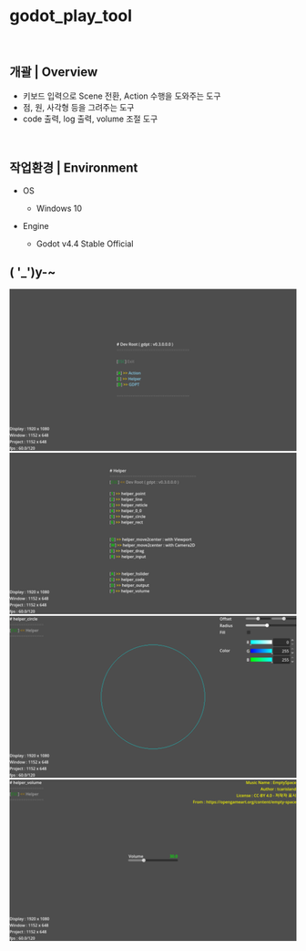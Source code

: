 # godot_play_tool

<br>

## 개괄 | Overview
- 키보드 입력으로 Scene 전환, Action 수행을 도와주는 도구
- 점, 원, 사각형 등을 그려주는 도구
- code 출력, log 출력, volume 조절 도구

<br>

## 작업환경 | Environment
- OS
  - Windows 10

- Engine
  - Godot v4.4 Stable Official


## ( '_')y-~
<p float:left;">
<img src="https://github.com/R2Road/godot_play_tool/blob/main/wiki/dev_root_01.png"></img>
<img src="https://github.com/R2Road/godot_play_tool/blob/main/wiki/helper_root_01.png"></img>
<img src="https://github.com/R2Road/godot_play_tool/blob/main/wiki/helper_circle_01.png"></img>
<img src="https://github.com/R2Road/godot_play_tool/blob/main/wiki/helper_volume_01.png"></img>
</p>

